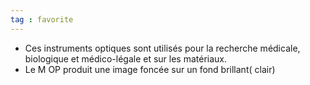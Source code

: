 ```yaml
---
tag : favorite
---
```

- Ces instruments optiques sont utilisés pour la recherche médicale, biologique et médico-légale et sur les matériaux.
- Le M OP produit une image foncée sur un fond brillant( clair)